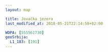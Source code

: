 ```yaml
---
layout: map

title: Jovačka jezera
last_modified_at: 2018-05-21T22:14:50+02:00

WDPA: [555561730]
geoSrbija:
  L1_183: [191]
---
```

